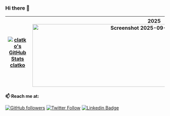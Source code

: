 ### Hi there 👋

| [![clatko's GitHub Stats](https://github-readme-stats.vercel.app/api?username=clatko&show_icons=true&theme=dark&count_private=true)](https://github.com/clatko) [clatko](https://github.com/clatko) | 2025 <img width="770" height="199" alt="Screenshot 2025-09-22 at 12 00 16" src="https://github.com/user-attachments/assets/0b1efbff-0d0e-43ae-b3ac-75ea58dcc3fb" /> |
|---|---|


**📫 Reach me at:**<br>

[![GitHub followers](https://img.shields.io/github/followers/clatko?style=social)](https://github.com/clatko?tab=followers)
[![Twitter Follow](https://img.shields.io/twitter/follow/clatko?style=social)](https://www.twitter.com/clatko)
[![Linkedin Badge](https://img.shields.io/badge/-LinkedIn-blue?style=flat-square&logo=Linkedin&logoColor=white&link=https://www.linkedin.com/in/clatko/)](https://www.linkedin.com/in/clatko)

<!--
**clatko/clatko** is a ✨ _special_ ✨ repository because its `README.md` (this file) appears on your GitHub profile.

Here are some ideas to get you started:

- 🔭 I’m currently working on ...
- 🌱 I’m currently learning ...
- 👯 I’m looking to collaborate on ...
- 🤔 I’m looking for help with ...
- 💬 Ask me about ...
- 📫 How to reach me: ...
- 😄 Pronouns: ...
- ⚡ Fun fact: ...
-->
